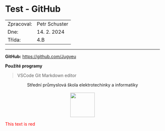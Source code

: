 # Test - GitHub

|            |               |
| ---------- | ------------- |
| Zpracoval: | Petr Schuster |
| Dne:       | 14. 2. 2024   |
| Třída:     | 4.B           |

<hr>

**GitHub:** <https://github.com/Jugyeu>

**Použité programy**

> VSCode
> Git
> Markdown editor


<p align="center">Střední průmyslová škola elektrotechinky a informatiky
<br><br>
<img src="https://www.spsemoh.cz/logos/spsei-vektor-barevne.svg" width="80px">
</p>

<p style="color:red;">This text is red</p>  


